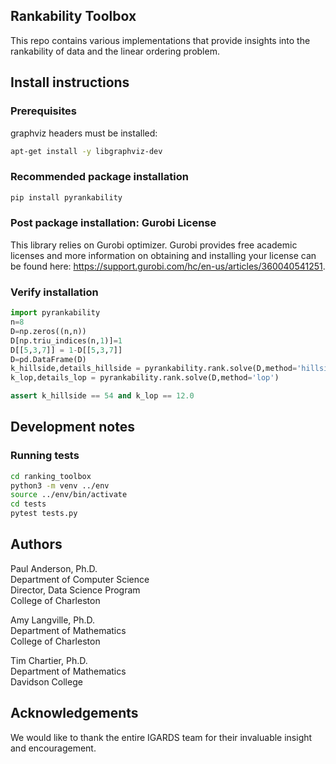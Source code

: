 ## Rankability Toolbox
This repo contains various implementations that provide insights into the rankability of data and the linear ordering problem.

## Install instructions
### Prerequisites
graphviz headers must be installed:
```bash
apt-get install -y libgraphviz-dev
```

### Recommended package installation
```bash
pip install pyrankability
```

### Post package installation: Gurobi License
This library relies on Gurobi optimizer. Gurobi provides free academic licenses and more information on obtaining and installing your license can be found here: https://support.gurobi.com/hc/en-us/articles/360040541251. 

### Verify installation
```python
import pyrankability
n=8
D=np.zeros((n,n))
D[np.triu_indices(n,1)]=1
D[[5,3,7]] = 1-D[[5,3,7]]
D=pd.DataFrame(D)
k_hillside,details_hillside = pyrankability.rank.solve(D,method='hillside')
k_lop,details_lop = pyrankability.rank.solve(D,method='lop')

assert k_hillside == 54 and k_lop == 12.0
```

## Development notes
### Running tests
```bash
cd ranking_toolbox
python3 -m venv ../env
source ../env/bin/activate
cd tests
pytest tests.py
```

## Authors
Paul Anderson, Ph.D.<br>
Department of Computer Science<br>
Director, Data Science Program<br>
College of Charleston<br>

Amy Langville, Ph.D.<br>
Department of Mathematics<br>
College of Charleston<br>

Tim Chartier, Ph.D.<br>
Department of Mathematics<br>
Davidson College

## Acknowledgements
We would like to thank the entire IGARDS team for their invaluable insight and encouragement.